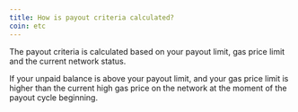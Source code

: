 ```yaml
---
title: How is payout criteria calculated?
coin: etc
---
```


The payout criteria is calculated based on your payout limit, gas price limit and the current network status.

If your unpaid balance is above your payout limit, and your gas price limit is higher than the current high gas price on the network at the moment of the payout cycle beginning.
